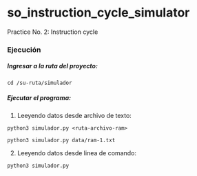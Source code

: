 # so_instruction_cycle_simulator
Practice No. 2: Instruction cycle

### Ejecución

##### Ingresar a la ruta del proyecto:

`cd /su-ruta/simulador`


##### Ejecutar el programa:

1) Leeyendo datos desde archivo de texto:

`python3 simulador.py <ruta-archivo-ram>`

`python3 simulador.py data/ram-1.txt`

2) Leeyendo datos desde linea de comando:

`python3 simulador.py `

